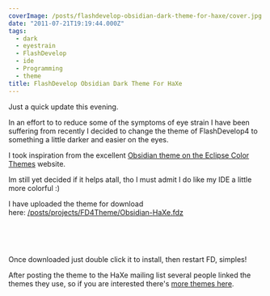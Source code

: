 ```yaml
---
coverImage: /posts/flashdevelop-obsidian-dark-theme-for-haxe/cover.jpg
date: "2011-07-21T19:19:44.000Z"
tags:
  - dark
  - eyestrain
  - FlashDevelop
  - ide
  - Programming
  - theme
title: FlashDevelop Obsidian Dark Theme For HaXe
---
```


Just a quick update this evening.

In an effort to to reduce some of the symptoms of eye strain I have been suffering from recently I decided to change the theme of FlashDevelop4 to something a little darker and easier on the eyes.

<!-- more -->

I took inspiration from the excellent [Obsidian theme on the Eclipse Color Themes](https://www.eclipsecolorthemes.org/?view=theme&id=21) website.

Im still yet decided if it helps atall, tho I must admit I do like my IDE a little more colorful :)

I have uploaded the theme for download here: [/posts/projects/FD4Theme/Obsidian-<wbr>HaXe.fdz</wbr></wbr>](/projects/FD4Theme/Obsidian-HaXe.fdz)

&nbsp;

&nbsp;

Once downloaded just double click it to install, then restart FD, simples!

After posting the theme to the HaXe mailing list several people linked the themes they use, so if you are interested there's [more themes here](https://haxe.1354130.n2.nabble.com/FlashDevelop-Obsidian-Dark-Theme-td6600305.html).
